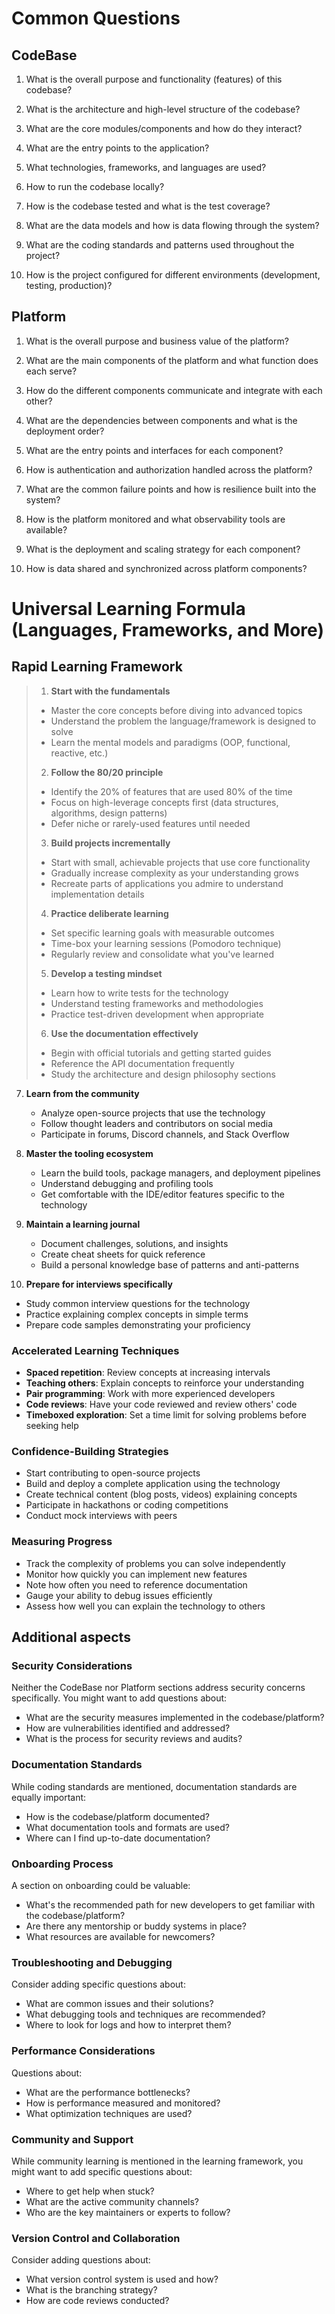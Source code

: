 # Common Questions

## CodeBase

1. What is the overall purpose and functionality (features) of this codebase?

2. What is the architecture and high-level structure of the codebase?

3. What are the core modules/components and how do they interact?

4. What are the entry points to the application?

5. What technologies, frameworks, and languages are used?

6. How to run the codebase locally?

7. How is the codebase tested and what is the test coverage?

8. What are the data models and how is data flowing through the system?

9. What are the coding standards and patterns used throughout the project?

10. How is the project configured for different environments (development, testing, production)?

## Platform

1. What is the overall purpose and business value of the platform?

2. What are the main components of the platform and what function does each serve?

3. How do the different components communicate and integrate with each other?

4. What are the dependencies between components and what is the deployment order?

5. What are the entry points and interfaces for each component?

6. How is authentication and authorization handled across the platform?

7. What are the common failure points and how is resilience built into the system?

8. How is the platform monitored and what observability tools are available?

9. What is the deployment and scaling strategy for each component?

10. How is data shared and synchronized across platform components?


# Universal Learning Formula (Languages, Frameworks, and More)

## Rapid Learning Framework

>1. **Start with the fundamentals**
>   - Master the core concepts before diving into advanced topics
>   - Understand the problem the language/framework is designed to solve
>   - Learn the mental models and paradigms (OOP, functional, reactive, etc.)
>
>2. **Follow the 80/20 principle**
>   - Identify the 20% of features that are used 80% of the time
>   - Focus on high-leverage concepts first (data structures, algorithms, design patterns)
>   - Defer niche or rarely-used features until needed
>
>3. **Build projects incrementally**
>   - Start with small, achievable projects that use core functionality
>   - Gradually increase complexity as your understanding grows
>   - Recreate parts of applications you admire to understand implementation details
>
>4. **Practice deliberate learning**
>   - Set specific learning goals with measurable outcomes
>   - Time-box your learning sessions (Pomodoro technique)
>   - Regularly review and consolidate what you've learned
>
>5. **Develop a testing mindset**
>   - Learn how to write tests for the technology
>   - Understand testing frameworks and methodologies
>   - Practice test-driven development when appropriate
>
>6. **Use the documentation effectively**
>   - Begin with official tutorials and getting started guides
>   - Reference the API documentation frequently
>   - Study the architecture and design philosophy sections

7. **Learn from the community**
   - Analyze open-source projects that use the technology
   - Follow thought leaders and contributors on social media
   - Participate in forums, Discord channels, and Stack Overflow

8. **Master the tooling ecosystem**
   - Learn the build tools, package managers, and deployment pipelines
   - Understand debugging and profiling tools
   - Get comfortable with the IDE/editor features specific to the technology

9. **Maintain a learning journal**
    - Document challenges, solutions, and insights
    - Create cheat sheets for quick reference
    - Build a personal knowledge base of patterns and anti-patterns

10. **Prepare for interviews specifically**
   - Study common interview questions for the technology
   - Practice explaining complex concepts in simple terms
   - Prepare code samples demonstrating your proficiency

### Accelerated Learning Techniques

- **Spaced repetition**: Review concepts at increasing intervals
- **Teaching others**: Explain concepts to reinforce your understanding
- **Pair programming**: Work with more experienced developers
- **Code reviews**: Have your code reviewed and review others' code
- **Timeboxed exploration**: Set a time limit for solving problems before seeking help

### Confidence-Building Strategies

- Start contributing to open-source projects
- Build and deploy a complete application using the technology
- Create technical content (blog posts, videos) explaining concepts
- Participate in hackathons or coding competitions
- Conduct mock interviews with peers

### Measuring Progress

- Track the complexity of problems you can solve independently
- Monitor how quickly you can implement new features
- Note how often you need to reference documentation
- Gauge your ability to debug issues efficiently
- Assess how well you can explain the technology to others

## Additional aspects

### Security Considerations

Neither the CodeBase nor Platform sections address security concerns specifically. You might want to add questions about:

- What are the security measures implemented in the codebase/platform?
- How are vulnerabilities identified and addressed?
- What is the process for security reviews and audits?

### Documentation Standards

While coding standards are mentioned, documentation standards are equally important:

- How is the codebase/platform documented?
- What documentation tools and formats are used?
- Where can I find up-to-date documentation?

### Onboarding Process

A section on onboarding could be valuable:

- What's the recommended path for new developers to get familiar with the codebase/platform?
- Are there any mentorship or buddy systems in place?
- What resources are available for newcomers?

### Troubleshooting and Debugging

Consider adding specific questions about:

- What are common issues and their solutions?
- What debugging tools and techniques are recommended?
- Where to look for logs and how to interpret them?

### Performance Considerations

Questions about:

- What are the performance bottlenecks?
- How is performance measured and monitored?
- What optimization techniques are used?
    
### Community and Support

While community learning is mentioned in the learning framework, you might want to add specific questions about:

- Where to get help when stuck?
- What are the active community channels?
- Who are the key maintainers or experts to follow? 

### Version Control and Collaboration

Consider adding questions about:

- What version control system is used and how?
- What is the branching strategy?
- How are code reviews conducted? 
